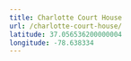 ```yaml
---
title: Charlotte Court House
url: /charlotte-court-house/
latitude: 37.056536200000004
longitude: -78.638334
---
```

